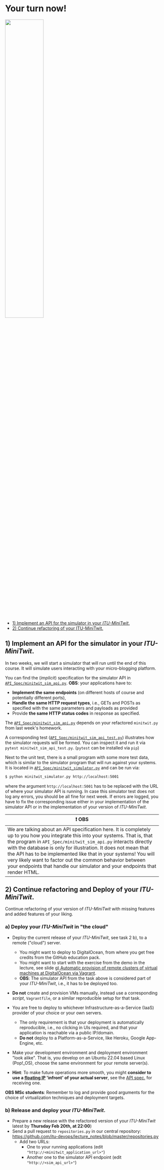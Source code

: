 # Your turn now!

<img src="https://media.giphy.com/media/13GIgrGdslD9oQ/giphy.gif" width=50%/>

  - [1) Implement an API for the simulator in your _ITU-MiniTwit_.](#1-implement-an-api-for-the-simulator-in-your-itu-minitwit)
  - [2) Continue refactoring of your ITU-MiniTwit.](#2\)-Continue-refactoring-of-your-ITU-MiniTwit.)


## 1) Implement an API for the simulator in your _ITU-MiniTwit_.


In two weeks, we will start a simulator that will run until the end of this course. It will simulate users interacting with your micro-blogging platform.

You can find the (*implicit*) specification for the simulator API in
[`API_Spec/minitwit_sim_api.py`](./API_Spec/minitwit_sim_api.py). **OBS**: your applications have to:

  - **Implement the same endpoints** (on different hosts of course and potentially different ports),
  - **Handle the same HTTP request types**, i.e., GETs and POSTs as specified with the same parameters and payloads as provided
  - Provide **the same HTTP status codes** in response as specified.


The [`API_Spec/minitwit_sim_api.py`](./API_Spec/minitwit_sim_api_test.py) depends on your refactored `minitwit.py` from last week's homework.

A corresponding test ([`API_Spec/minitwit_sim_api_test.py`](./API_Spec/minitwit_sim_api_test.py)) illustrates how the simulator requests will be formed. You can inspect it and run it via `pytest minitwit_sim_api_test.py`.
(`pytest` can be installed via `pip`)

Next to the unit test, there is a small program with some more test data, which is similar to the simulator program that will run against your systems. It is located in [`API_Spec/minitwit_simulator.py`](API_Spec/minitwit_simulator.py) and can be run via:

```bash
$ python minitwit_simulator.py http://localhost:5001
```

where the argument `http://localhost:5001` has to be replaced with the URL of where your simulator API is running. In case this simulator test does not log any errors, you should be all fine for next week. If errors are logged, you have to fix the corresponding issue either in your implementation of the simulator API or in the implementation of your version of _ITU-MiniTwit_.


| :exclamation:  **OBS**                                                                                                                                                                                                                                                                                                                                                                                                                                                           |
| -------------------------------------------------------------------------------------------------------------------------------------------------------------------------------------------------------------------------------------------------------------------------------------------------------------------------------------------------------------------------------------------------------------------------------------------------------------------------------- |
| We are talking about an API specification here. It is completely up to you how you integrate this into your systems. That is, that the program in `API_Spec/minitwit_sim_api.py` interacts directly with the database is only for illustration. It does not mean that the API has to be implemented like that in your systems! You will very likely want to factor out the common behavior between your endpoints that handle our simulator and your endpoints that render HTML. |


## 2) Continue refactoring and Deploy of your _ITU-MiniTwit_.

Continue refactoring of your version of _ITU-MiniTwit_ with missing features and added features of your liking.

### a) Deploy your _ITU-MiniTwit_ in "the cloud"

  * Deploy the current release of your _ITU-MiniTwit_, see task 2 b), to a remote ("cloud") server.
    - You might want to deploy to DigitalOcean, from where you get free credits from the GitHub education pack.
    - You might want to start with the exercise from the demo in the lecture, see slide [g) Automatic provision of remote clusters of virtual machines at DigitalOcean via Vagrant](./Slides.md#g-Automatic-provision-of-remote-clusters-of-virtual-machines-at-DigitalOcean-via-Vagrant).
    - **OBS**: The simulator API from the task above is considered part of your _ITU-MiniTwit_, i.e., it has to be deployed too.
  * **Do not** create and provision VMs manually, instead use a corresponding *script*, `Vagrantfile`, or a similar reproducible setup for that task.

  * You are free to deploy to whichever Infrastructure-as-a-Service (IaaS) provider of your choice or your own servers.
    - The only requirement is that your deployment is automatically reproducible, i.e., no clicking in UIs required, and that your application is reachable via a public IP/domain.
    - **Do not** deploy to a Platform-as-a-Service, like Heroku, Google App-Engine, etc.

  * Make your development environment and deployment environment "look alike". That is, you develop on an Ubuntu 22.04 based Linux (Pop!_OS), choose the same environment for your remote server(s).

  * **Hint**: To make future operations more smooth, you might **consider to use a [floating IP](https://docs.digitalocean.com/products/networking/floating-ips/) 'infront' of your actual server**, see the [API spec.](https://docs.digitalocean.com/reference/api/digitalocean/#tag/Floating-IPs) for receiving one.


**OBS MSc students**: Remember to log and provide good arguments for the choice of virtualization techniques and deployment targets.


### b) Release and deploy your _ITU-MiniTwit_.

  * Prepare a new release with the refactored version of your _ITU-MiniTwit_ latest by **Thursday Feb 20th, at 22:00**)
  * Send a pull request to `repositories.py` in our central repository: https://github.com/itu-devops/lecture_notes/blob/master/repositories.py
    - Add two URLs:
      * One to your running applications (edit `"http://<minitwit_application_url>"`)
      * Another one to the simulator API endpoint (edit `"http://<sim_api_url>"`)
